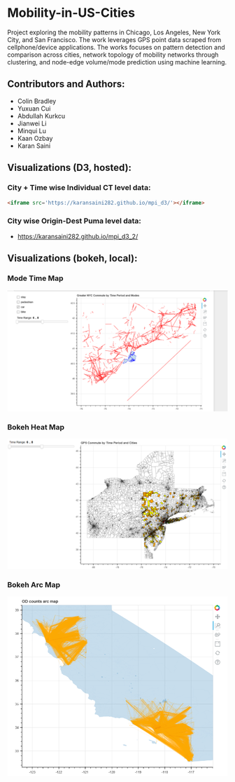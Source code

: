 # Mobility-in-US-Cities
Project exploring the mobility patterns in Chicago, Los Angeles, New York City, and San Francisco. The work leverages GPS point data scraped from cellphone/device applications. The works focuses on pattern detection and comparison across cities, network topology of mobility networks through clustering, and node-edge volume/mode prediction using machine learning.

## Contributors and Authors:

- Colin Bradley
- Yuxuan Cui
- Abdullah Kurkcu 
- Jianwei Li
- Minqui Lu
- Kaan Ozbay
- Karan Saini

## Visualizations (D3, hosted):

### City + Time wise Individual CT level data:
  ```html
  <iframe src='https://karansaini282.github.io/mpi_d3/'></iframe>
  ```

### City wise Origin-Dest Puma level data:
  - https://karansaini282.github.io/mpi_d3_2/

## Visualizations (bokeh, local):

### Mode Time Map
![](Bokeh_Mode_Time.png)

### Bokeh Heat Map
![](Bokeh_Heat_Map.png)

### Bokeh Arc Map
![](Bokeh_Arc_Map.png)
